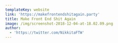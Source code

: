 ```yaml
---
templateKey: website
link: 'https://makefrontendshitagain.party'
title: Make Front End Shit Again
image: /img/screenshot-2018-12-04-at-18.02.09.png
author:
  - 'https://twitter.com/NikkitaFTW'
---
```


